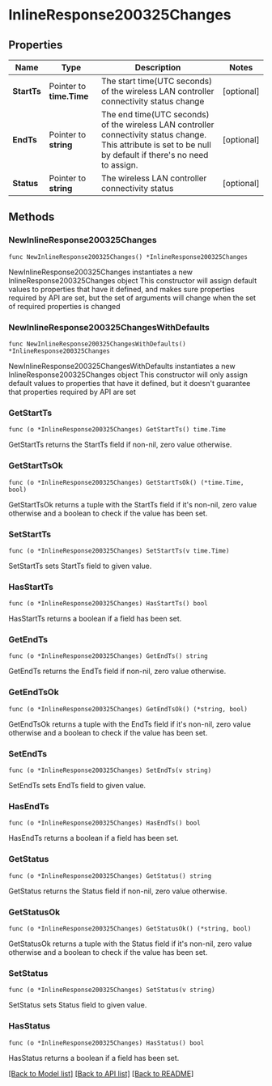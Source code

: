 # InlineResponse200325Changes

## Properties

Name | Type | Description | Notes
------------ | ------------- | ------------- | -------------
**StartTs** | Pointer to **time.Time** | The start time(UTC seconds) of the wireless LAN controller connectivity status change | [optional] 
**EndTs** | Pointer to **string** | The end time(UTC seconds) of the wireless LAN controller connectivity status change. This attribute is set to be null by default if there&#39;s no need to assign. | [optional] 
**Status** | Pointer to **string** | The wireless LAN controller connectivity status | [optional] 

## Methods

### NewInlineResponse200325Changes

`func NewInlineResponse200325Changes() *InlineResponse200325Changes`

NewInlineResponse200325Changes instantiates a new InlineResponse200325Changes object
This constructor will assign default values to properties that have it defined,
and makes sure properties required by API are set, but the set of arguments
will change when the set of required properties is changed

### NewInlineResponse200325ChangesWithDefaults

`func NewInlineResponse200325ChangesWithDefaults() *InlineResponse200325Changes`

NewInlineResponse200325ChangesWithDefaults instantiates a new InlineResponse200325Changes object
This constructor will only assign default values to properties that have it defined,
but it doesn't guarantee that properties required by API are set

### GetStartTs

`func (o *InlineResponse200325Changes) GetStartTs() time.Time`

GetStartTs returns the StartTs field if non-nil, zero value otherwise.

### GetStartTsOk

`func (o *InlineResponse200325Changes) GetStartTsOk() (*time.Time, bool)`

GetStartTsOk returns a tuple with the StartTs field if it's non-nil, zero value otherwise
and a boolean to check if the value has been set.

### SetStartTs

`func (o *InlineResponse200325Changes) SetStartTs(v time.Time)`

SetStartTs sets StartTs field to given value.

### HasStartTs

`func (o *InlineResponse200325Changes) HasStartTs() bool`

HasStartTs returns a boolean if a field has been set.

### GetEndTs

`func (o *InlineResponse200325Changes) GetEndTs() string`

GetEndTs returns the EndTs field if non-nil, zero value otherwise.

### GetEndTsOk

`func (o *InlineResponse200325Changes) GetEndTsOk() (*string, bool)`

GetEndTsOk returns a tuple with the EndTs field if it's non-nil, zero value otherwise
and a boolean to check if the value has been set.

### SetEndTs

`func (o *InlineResponse200325Changes) SetEndTs(v string)`

SetEndTs sets EndTs field to given value.

### HasEndTs

`func (o *InlineResponse200325Changes) HasEndTs() bool`

HasEndTs returns a boolean if a field has been set.

### GetStatus

`func (o *InlineResponse200325Changes) GetStatus() string`

GetStatus returns the Status field if non-nil, zero value otherwise.

### GetStatusOk

`func (o *InlineResponse200325Changes) GetStatusOk() (*string, bool)`

GetStatusOk returns a tuple with the Status field if it's non-nil, zero value otherwise
and a boolean to check if the value has been set.

### SetStatus

`func (o *InlineResponse200325Changes) SetStatus(v string)`

SetStatus sets Status field to given value.

### HasStatus

`func (o *InlineResponse200325Changes) HasStatus() bool`

HasStatus returns a boolean if a field has been set.


[[Back to Model list]](../README.md#documentation-for-models) [[Back to API list]](../README.md#documentation-for-api-endpoints) [[Back to README]](../README.md)


